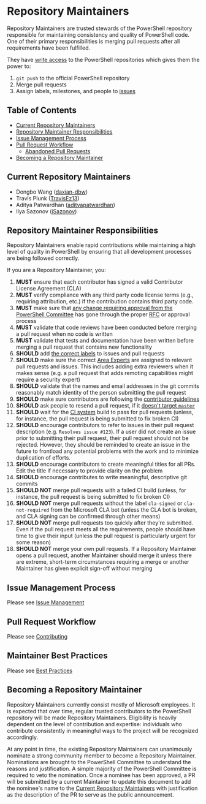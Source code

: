 # Repository Maintainers

Repository Maintainers are trusted stewards of the PowerShell repository responsible for maintaining consistency and quality of PowerShell code.
One of their primary responsibilities is merging pull requests after all requirements have been fulfilled.

They have [write access](https://help.github.com/articles/repository-permission-levels-for-an-organization/) to the PowerShell repositories which gives them the power to:

1. `git push` to the official PowerShell repository
1. Merge pull requests
1. Assign labels, milestones, and people to [issues](https://guides.github.com/features/issues/)

## Table of Contents

- [Current Repository Maintainers](#current-repository-maintainers)
- [Repository Maintainer Responsibilities](#repository-maintainer-responsibilities)
- [Issue Management Process](#issue-management-process)
- [Pull Request Workflow](#pull-request-workflow)
   - [Abandoned Pull Requests](#abandoned-pull-requests)
- [Becoming a Repository Maintainer](#becoming-a-repository-maintainer)

## Current Repository Maintainers

- Dongbo Wang ([daxian-dbw](https://github.com/daxian-dbw))
- Travis Plunk ([TravisEz13](https://github.com/TravisEz13))
- Aditya Patwardhan ([adityapatwardhan](https://github.com/adityapatwardhan))
- Ilya Sazonov ([iSazonov](https://github.com/iSazonov))

## Repository Maintainer Responsibilities

Repository Maintainers enable rapid contributions while maintaining a high level of quality in PowerShell by ensuring that all development processes are being followed correctly.

If you are a Repository Maintainer, you:

1. **MUST** ensure that each contributor has signed a valid Contributor License Agreement (CLA)
1. **MUST** verify compliance with any third party code license terms (e.g., requiring attribution, etc.) if the contribution contains third party code.
1. **MUST** make sure that [any change requiring approval from the PowerShell Committee](../community/governance.md#changes-that-require-an-rfc) has gone through the proper [RFC][RFC-repo] or approval process
1. **MUST** validate that code reviews have been conducted before merging a pull request when no code is written
1. **MUST** validate that tests and documentation have been written before merging a pull request that contains new functionality
1. **SHOULD** add [the correct labels][issue-management] to issues and pull requests
1. **SHOULD** make sure the correct [Area Experts](../community/governance.md#area-experts) are assigned to relevant pull requests and issues.
  This includes adding extra reviewers when it makes sense
  (e.g. a pull request that adds remoting capabilities might require a security expert)
1. **SHOULD** validate that the names and email addresses in the git commits reasonably match identity of the person submitting the pull request
1. **SHOULD** make sure contributors are following the [contributor guidelines][CONTRIBUTING]
1. **SHOULD** ask people to resend a pull request, if it [doesn't target `master`](../../.github/CONTRIBUTING.md#lifecycle-of-a-pull-request)
1. **SHOULD** wait for the [CI system][ci-system] build to pass for pull requests
  (unless, for instance, the pull request is being submitted to fix broken CI)
1. **SHOULD** encourage contributors to refer to issues in their pull request description (e.g. `Resolves issue #123`).
  If a user did not create an issue prior to submitting their pull request, their pull request should not be rejected.
  However, they should be reminded to create an issue in the future to frontload any potential problems with the work and to minimize duplication of efforts.
1. **SHOULD** encourage contributors to create meaningful titles for all PRs.
  Edit the title if necessary to provide clarity on the problem
1. **SHOULD** encourage contributes to write meaningful, descriptive git commits
1. **SHOULD NOT** merge pull requests with a failed CI build
  (unless, for instance, the pull request is being submitted to fix broken CI)
1. **SHOULD NOT** merge pull requests without the label `cla-signed` or `cla-not-required` from the Microsoft CLA bot
  (unless the CLA bot is broken, and CLA signing can be confirmed through other means)
1. **SHOULD NOT** merge pull requests too quickly after they're submitted.
  Even if the pull request meets all the requirements, people should have time to give their input
  (unless the pull request is particularly urgent for some reason)
1. **SHOULD NOT** merge your own pull requests.
  If a Repository Maintainer opens a pull request, another Maintainer should merge it unless there are extreme, short-term circumstances requiring a merge or another Maintainer has given explicit sign-off without merging

## Issue Management Process

Please see [Issue Management][issue-management]

## Pull Request Workflow

Please see [Contributing][CONTRIBUTING]

## Maintainer Best Practices

Please see [Best Practices][best-practice]

## Becoming a Repository Maintainer

Repository Maintainers currently consist mostly of Microsoft employees.
It is expected that over time, regular trusted contributors to the PowerShell repository will be made Repository Maintainers.
Eligibility is heavily dependent on the level of contribution and expertise: individuals who contribute consistently in meaningful ways to the project will be recognized accordingly.

At any point in time, the existing Repository Maintainers can unanimously nominate a strong community member to become a Repository Maintainer.
Nominations are brought to the PowerShell Committee to understand the reasons and justification.
A simple majority of the PowerShell Committee is required to veto the nomination.
Once a nominee has been approved, a PR will be submitted by a current Maintainer to update this document to add the nominee's name to
the [Current Repository Maintainers](#Current-Repository-Maintainers) with justification as the description of the PR to serve as the public announcement.

[RFC-repo]: https://github.com/PowerShell/PowerShell-RFC
[ci-system]: ../testing-guidelines/testing-guidelines.md#ci-system
[issue-management]: issue-management.md
[CONTRIBUTING]: ../../.github/CONTRIBUTING.md
[best-practice]: best-practice.md
